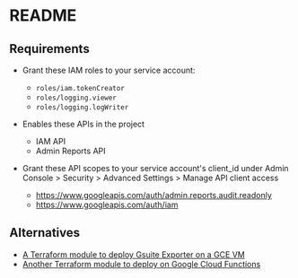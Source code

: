 # README

## Requirements

- Grant these IAM roles to your service account:
  - `roles/iam.tokenCreator`
  - `roles/logging.viewer`
  - `roles/logging.logWriter`

- Enables these APIs in the project
  - IAM API
  - Admin Reports API


- Grant these API scopes to your service account's client_id under Admin Console > Security > Advanced Settings > Manage API client access
  - https://www.googleapis.com/auth/admin.reports.audit.readonly
  - https://www.googleapis.com/auth/iam



## Alternatives
- [A Terraform module to deploy Gsuite Exporter on a GCE VM](https://github.com/terraform-google-modules/terraform-google-gsuite-export)
- [Another Terraform module to deploy on Google Cloud Functions](https://github.com/terraform-google-modules/terraform-google-gsuite-export/tree/master/examples/cloud_function)

